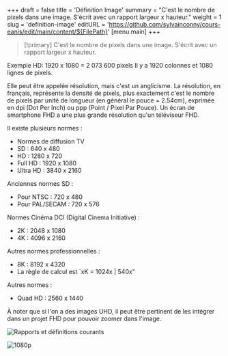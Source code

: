 +++
draft = false
title = 'Définition Image'
summary = "C'est le nombre de pixels dans une image. S'écrit avec un rapport largeur x hauteur."
weight = 1
slug = 'definition-image'
editURL = 'https://github.com/sylvainconny/cours-eanis/edit/main/content/${FilePath}'
[menu.main]
+++

> [!primary]
> C'est le nombre de pixels dans une image. S'écrit avec un rapport largeur x hauteur.

Exemple HD: 1920 x 1080 = 2 073 600 pixels
Il y a 1920 colonnes et 1080 lignes de pixels.

Elle peut être appelée résolution, mais c'est un anglicisme. La résolution, en français, représente la densité de pixels, plus exactement c'est le nombre de pixels par unité de longueur (en général le pouce = 2.54cm), exprimée en dpi (Dot Per Inch) ou ppp (Point / Pixel Par Pouce). Un écran de smartphone FHD a une plus grande résolution qu'un téléviseur FHD.

Il existe plusieurs normes :

* Normes de diffusion TV
* SD : 640 x 480
* HD : 1280 x 720
* Full HD : 1920 x 1080
* Ultra HD : 3840 x 2160

Anciennes normes SD :

* Pour NTSC : 720 x 480
* Pour PAL/SECAM : 720 x 576

Normes Cinéma DCI (Digital Cinema Initiative) :

* 2K : 2048 x 1080
* 4K : 4096 x 2160

Autres normes professionnelles :

* 8K : 8192 x 4320
* La règle de calcul est `xK = 1024x | 540x"

Autres normes :

* Quad HD : 2560 x 1440

À noter que si l'on a des images UHD, il peut être pertinent de les intégrer dans un projet FHD pour pouvoir zoomer dans l'image.



![Rapports et définitions courants](https://upload.wikimedia.org/wikipedia/commons/thumb/4/42/Aspect_Ratios_and_Resolutions.svg/800px-Aspect_Ratios_and_Resolutions.svg.png)

![1080p](https://upload.wikimedia.org/wikipedia/commons/thumb/7/7f/Progressive_scan_hdtv.svg/1024px-Progressive_scan_hdtv.svg.png)

